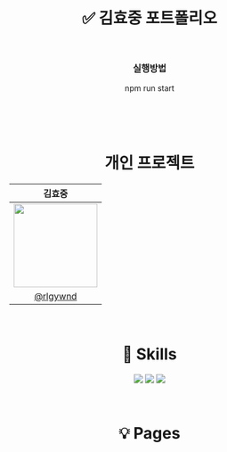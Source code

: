 <div align='center'>

# ✅ 김효중 포트폴리오

<br />

### 실행방법

npm run start

<br /><br /><br />

# 개인 프로젝트

|                                   김효중                                   |
| :------------------------------------------------------------------------: |
| <img src="https://avatars.githubusercontent.com/u/89366562?v=4" width=150> |
|                   [@rlgywnd](https://github.com/rlgywnd)                   |

<br />

# 🔎 Skills

<img src="https://img.shields.io/badge/html5-E34F26?style=for-the-badge&logo=html5&logoColor=white"> <img src="https://img.shields.io/badge/react-61DAFB?style=for-the-badge&logo=react&logoColor=black"> <img src="https://img.shields.io/badge/styled_components-DB7093?style=for-the-badge&logo=styledcomponents&logoColor=white">

<br />

# 💡 Pages
